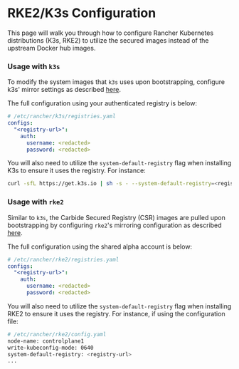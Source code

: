 # RKE2/K3s Configuration

This page will walk you through how to configure Rancher Kubernetes distributions (K3s, RKE2) to utilize the secured images instead of the upstream Docker hub images.

### Usage with `k3s`

To modify the system images that `k3s` uses upon bootstrapping, configure k3s' mirror settings as described [here](https://rancher.com/docs/k3s/latest/en/installation/private-registry/#mirrors).

The full configuration using your authenticated registry is below:

```yaml
# /etc/rancher/k3s/registries.yaml
configs:
  "<registry-url>":
    auth:
      username: <redacted>
      password: <redacted>
```

You will also need to utilize the `system-default-registry` flag when installing K3s to ensure it uses the registry. For instance:

```bash
curl -sfL https://get.k3s.io | sh -s - --system-default-registry=<registry-url>
```

### Usage with `rke2`

Similar to `k3s`, the Carbide Secured Registry (CSR) images are pulled upon bootstrapping by configuring `rke2`'s mirroring configuration as described [here](https://rke2.io).

The full configuration using the shared alpha account is below:

```yaml
# /etc/rancher/rke2/registries.yaml
configs:
  "<registry-url>":
    auth:
      username: <redacted>
      password: <redacted>
```

You will also need to utilize the `system-default-registry` flag when installing RKE2 to ensure it uses the registry. For instance, if using the configuration file:

```bash
# /etc/rancher/rke2/config.yaml
node-name: controlplane1
write-kubeconfig-mode: 0640
system-default-registry: <registry-url>
...
```

